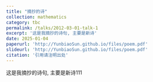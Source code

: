 ```yaml
---
title: "摘抄的诗"
collection: mathematics
category: tbc
permalink: /talks/2012-03-01-talk-1
excerpt: '这是我摘抄的诗句, 主要是新诗'
date: 2025-01-04
paperurl: 'http://YunbiaoSun.github.io/files/poem.pdf'
slideurl: 'http://YunbiaoSun.github.io/files/poem.pdf'
citation: '引用请注明出处'
---
```


这是我摘抄的诗句, 主要是新诗111
